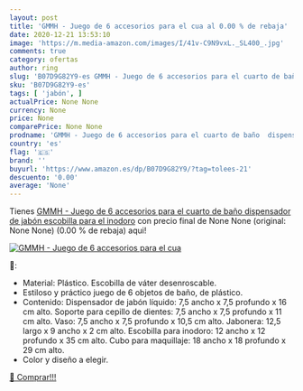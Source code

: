 ```yaml
---
layout: post
title: 'GMMH - Juego de 6 accesorios para el cua al 0.00 % de rebaja'
date: 2020-12-21 13:53:10
image: 'https://m.media-amazon.com/images/I/41v-C9N9vxL._SL400_.jpg'
comments: true
category: ofertas
author: ring
slug: 'B07D9G82Y9-es GMMH - Juego de 6 accesorios para el cuarto de baño...'
sku: 'B07D9G82Y9-es'
tags: [ 'jabón', ]
actualPrice: None None
currency: None
price: None
comparePrice: None None
prodname: 'GMMH - Juego de 6 accesorios para el cuarto de baño  dispensador de jabón  escobilla para el inodoro'
country: 'es'
flag: '🇪🇸'
brand: ''
buyurl: 'https://www.amazon.es/dp/B07D9G82Y9/?tag=tolees-21'
descuento: '0.00'
average: 'None'
---
```


Tienes [GMMH - Juego de 6 accesorios para el cuarto de baño  dispensador de jabón  escobilla para el inodoro](https://www.amazon.es/dp/B07D9G82Y9/?tag=tolees-21) con precio final de  None None (original: None None) (0.00 %  de rebaja) aqui!

[![GMMH - Juego de 6 accesorios para el cua](https://m.media-amazon.com/images/I/41v-C9N9vxL._SL400_.jpg)](https://www.amazon.es/dp/B07D9G82Y9/?tag=tolees-21)

🔎:

- Material: Plástico. Escobilla de váter desenroscable.
- Estiloso y práctico juego de 6 objetos de baño, de plástico.
- Contenido: Dispensador de jabón líquido: 7,5 ancho x 7,5 profundo x 16 cm alto. Soporte para cepillo de dientes: 7,5 ancho x 7,5 profundo x 11 cm alto. Vaso: 7,5 ancho x 7,5 profundo x 10,5 cm alto. Jabonera: 12,5 largo x 9 ancho x 2 cm alto. Escobilla para inodoro: 12 ancho x 12 profundo x 35 cm alto. Cubo para maquillaje: 18 ancho x 18 profundo x 29 cm alto.
- Color y diseño a elegir.

[🛒 Comprar!!!](https://www.amazon.es/dp/B07D9G82Y9/?tag=tolees-21)
